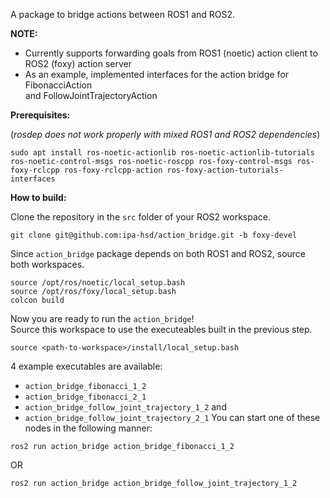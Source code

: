 A package to bridge actions between ROS1 and ROS2. 
   
**NOTE:**   
- Currently supports forwarding goals from ROS1 (noetic) action client to ROS2 (foxy) action server
- As an example, implemented interfaces for the action bridge for FibonacciAction   
  and FollowJointTrajectoryAction  

**Prerequisites:**  

(*rosdep does not work properly with mixed ROS1 and ROS2 dependencies*)

```
sudo apt install ros-noetic-actionlib ros-noetic-actionlib-tutorials ros-noetic-control-msgs ros-noetic-roscpp ros-foxy-control-msgs ros-foxy-rclcpp ros-foxy-rclcpp-action ros-foxy-action-tutorials-interfaces
```

**How to build:**  
  
Clone the repository in the `src` folder of your ROS2 workspace.
```
git clone git@github.com:ipa-hsd/action_bridge.git -b foxy-devel
```

Since `action_bridge` package depends on both ROS1 and ROS2, source both workspaces.
```
source /opt/ros/noetic/local_setup.bash
source /opt/ros/foxy/local_setup.bash
colcon build
```
Now you are ready to run the `action_bridge`!  
Source this workspace to use the executeables built in the previous step. 
```
source <path-to-workspace>/install/local_setup.bash
```
4 example executables are available:
- `action_bridge_fibonacci_1_2`
- `action_bridge_fibonacci_2_1`
- `action_bridge_follow_joint_trajectory_1_2` and
- `action_bridge_follow_joint_trajectory_2_1`
You can start one of these nodes in the following manner:
```
ros2 run action_bridge action_bridge_fibonacci_1_2
```
OR
```
ros2 run action_bridge action_bridge_follow_joint_trajectory_1_2
```









